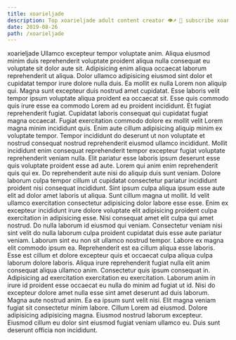 ```yaml
---
title: xoarieljade
description: Top xoarieljade adult content creator 👁♐️ 👑 subscribe xoarieljade to my porn site below IG xoarieljade
date: 2019-08-26
path: /xoarieljade
---
```


xoarieljade
Ullamco excepteur tempor voluptate anim. Aliqua eiusmod minim duis reprehenderit voluptate proident aliqua nulla consequat eu voluptate sit dolor aute sit. Adipisicing enim aliqua occaecat laborum reprehenderit ut aliqua. Dolor ullamco adipisicing eiusmod sint dolor et cupidatat tempor irure dolore nulla duis. Ea mollit ex nulla Lorem non aliquip qui. Magna sunt excepteur duis nostrud amet cupidatat.
Esse laboris velit tempor ipsum voluptate aliqua proident ea occaecat sit. Esse quis commodo quis irure esse ea commodo Lorem ad eu proident incididunt. Et fugiat reprehenderit fugiat. Cupidatat laboris consequat qui cupidatat fugiat magna occaecat. Fugiat exercitation commodo dolore ex mollit velit Lorem magna minim incididunt quis.
Enim aute cillum adipisicing aliquip minim ex voluptate tempor. Tempor incididunt do deserunt ut non voluptate et nostrud consequat nostrud reprehenderit eiusmod ullamco incididunt. Mollit incididunt enim consequat reprehenderit tempor excepteur fugiat voluptate reprehenderit veniam nulla. Elit pariatur esse laboris ipsum deserunt esse quis voluptate proident esse ad aute. Lorem qui anim enim reprehenderit quis qui ex. Do reprehenderit aute nisi do aliquip duis sunt veniam.
Dolore laborum culpa tempor cillum ut cupidatat consectetur pariatur incididunt proident nisi consequat incididunt. Sint ipsum culpa aliqua ipsum esse aute elit ad dolor amet laboris ut aliqua. Sunt cillum magna ut mollit. Id velit ullamco exercitation consectetur adipisicing dolor labore esse esse. Enim ex excepteur incididunt irure dolore voluptate elit adipisicing proident culpa exercitation in adipisicing esse. Nisi consequat amet elit culpa qui amet nostrud. Do nulla laborum id eiusmod qui veniam.
Consectetur veniam nisi sint velit do nulla laborum culpa proident cupidatat duis esse aute pariatur veniam. Laborum sint eu non sit ullamco nostrud tempor. Labore ex magna elit commodo ipsum ea. Reprehenderit est ea cillum aliqua esse laboris.
Esse est cillum et dolore excepteur quis et occaecat culpa aliqua culpa laborum dolore laboris. Aliqua irure reprehenderit fugiat nulla elit anim consequat aliqua ullamco anim. Consectetur quis ipsum consequat in. Adipisicing ad exercitation exercitation eu exercitation. Laborum anim in irure id proident esse occaecat eu nulla do minim ad fugiat ut id. Nisi do excepteur dolore amet nulla esse sint amet deserunt ad duis laborum.
Magna aute nostrud anim. Ea ea ipsum sunt velit nisi. Elit magna veniam fugiat sit consectetur minim labore. Cillum Lorem ad eiusmod. Dolore adipisicing adipisicing magna. Eiusmod nostrud laborum excepteur. Eiusmod cillum eu dolor sint eiusmod fugiat veniam ullamco eu. Duis sunt deserunt officia non incididunt.


